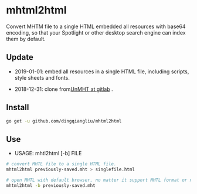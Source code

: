 # mhtml2html

Convert MHTM file to a single HTML embedded all resources with base64 encoding, so that your Spotlight or other desktop search engine can index them by default.

## Update
 
- 2019-01-01: embed all resources in a single HTML file, including scripts, style sheets and fonts.

- 2018-12-31: clone from[UnMHT at gitlab](https://gitlab.com/opennota/unmht) .

## Install

``` BASH
go get -u github.com/dingqiangliu/mhtml2html
```

## Use

- USAGE: mhtl2html [-b] FILE

``` BASH
# convert MHTL file to a single HTML file.
mhtml2html previously-saved.mht > singlefile.html

# open MHTL with default browser, no matter it support MHTL format or not.
mhtml2html -b previously-saved.mht 
```


